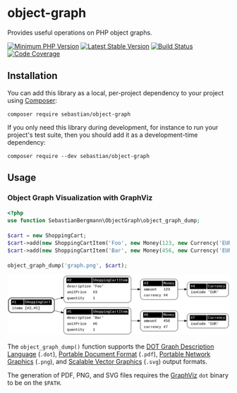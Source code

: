# object-graph

Provides useful operations on PHP object graphs.

[![Minimum PHP Version](https://img.shields.io/badge/php-%3E%3D%207.1-8892BF.svg?style=flat-square)](https://php.net/)
[![Latest Stable Version](https://img.shields.io/packagist/v/sebastian/object-graph.svg?style=flat-square)](https://packagist.org/packages/sebastian/object-graph)
[![Build Status](https://img.shields.io/travis/sebastianbergmann/object-graph/master.svg?style=flat-square)](https://travis-ci.org/sebastianbergmann/object-graph)
[![Code Coverage](https://img.shields.io/codecov/c/github/sebastianbergmann/object-graph.svg?style=flat-square)](https://codecov.io/gh/sebastianbergmann/object-graph)

## Installation

You can add this library as a local, per-project dependency to your project using [Composer](https://getcomposer.org/):

    composer require sebastian/object-graph

If you only need this library during development, for instance to run your project's test suite, then you should add it as a development-time dependency:

    composer require --dev sebastian/object-graph

## Usage

### Object Graph Visualization with GraphViz

```php
<?php
use function SebastianBergmann\ObjectGraph\object_graph_dump;

$cart = new ShoppingCart;
$cart->add(new ShoppingCartItem('Foo', new Money(123, new Currency('EUR')), 1));
$cart->add(new ShoppingCartItem('Bar', new Money(456, new Currency('EUR')), 1));

object_graph_dump('graph.png', $cart);
```

![Screenshot](screenshot.png)

The `object_graph_dump()` function supports the [DOT Graph Description Language](https://en.wikipedia.org/wiki/DOT_(graph_description_language)) (`.dot`), [Portable Document Format](https://en.wikipedia.org/wiki/Portable_Document_Format) (`.pdf`), [Portable Network Graphics](https://en.wikipedia.org/wiki/Portable_Network_Graphics) (`.png`), and [Scalable Vector Graphics](https://en.wikipedia.org/wiki/Scalable_Vector_Graphics) (`.svg`) output formats.

The generation of PDF, PNG, and SVG files requires the [GraphViz](http://www.graphviz.org/) `dot` binary to be on the `$PATH`.
